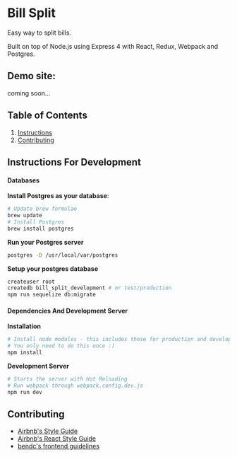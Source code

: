 # Bill Split

Easy way to split bills.

Built on top of Node.js using Express 4 with React, Redux, Webpack and Postgres.

## Demo site:
coming soon...

## Table of Contents

1. [Instructions](#instructions-for-development)
2. [Contributing](#contributing)

## Instructions For Development

#### Databases

**Install Postgres as your database**:

```bash
# Update brew formulae
brew update
# Install Postgres
brew install postgres
```

**Run your Postgres server**
```bash
postgres -D /usr/local/var/postgres
```

**Setup your postgres database**
```bash
createuser root
createdb bill_split_development # or test/production
npm run sequelize db:migrate
```

#### Dependencies And Development Server

**Installation**
```bash
# Install node modules - this includes those for production and development
# You only need to do this once :)
npm install
```

**Development Server**
```bash
# Starts the server with Hot Reloading
# Run webpack through webpack.config.dev.js
npm run dev

```

## Contributing

- [Airbnb's Style Guide](https://github.com/airbnb/javascript)
- [Airbnb's React Style Guide](https://github.com/airbnb/javascript/tree/master/react)
- [bendc's frontend guidelines](https://github.com/bendc/frontend-guidelines)
